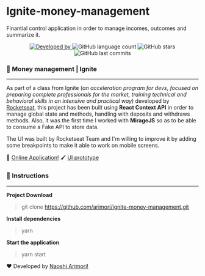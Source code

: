 # Ignite-money-management
Finantial control application in order to manage incomes, outcomes and summarize it.

<p style="text-align: center">
<a href="https://www.linkedin.com/in/naoshi/">
<img alt="Developed by" src="https://img.shields.io/badge/Developed%20by-Naoshi%20Arimori-blue">
</a>
<img alt="GitHub language count" src="https://img.shields.io/github/languages/count/arimori/ignite-money-management">
<img alt="GitHub stars" src="https://img.shields.io/github/stars/arimori/ignite-money-management?style=social">
<img alt="GitHub last commits" src="https://img.shields.io/github/last-commit/arimori/ignite-money-management">
</p>


### 📑 Money management | Ignite

---
As part of a class from Ignite (*an acceleration program for devs, focused on preparing complete professionals for the market, training technical and behavioral skills in an intensive and practical way*) developed by [Rocketseat](https://rocketseat.com.br/), this project has been built using **React Context API** in order to manage global state and methods, handling with deposits and withdraws methods.
Also, it was the first time I worked with **MirageJS** so as to be able to consume a Fake API to store data.

The UI was built by Rocketseat Team and I'm willing to improve it by adding some breakpoints to make it able to work on mobile screens.

:link: [Online Application!](https://dtmoneyignite.netlify.app/)
🖌 [UI prototype](https://www.figma.com/file/vV2Zn21hoJ8Shcdmrleo4N/dtmoney-Ignite-(Copy)-(Copy)?node-id=0%3A1)

### :checkered_flag: Instructions

---

**Project Download**

> git clone https://github.com/arimori/ignite-money-management.git

**Install dependencies**

> yarn

**Start the application**

> yarn start



:heart: Developed by [Naoshi Arimori!](https://www.linkedin.com/in/naoshi/)

